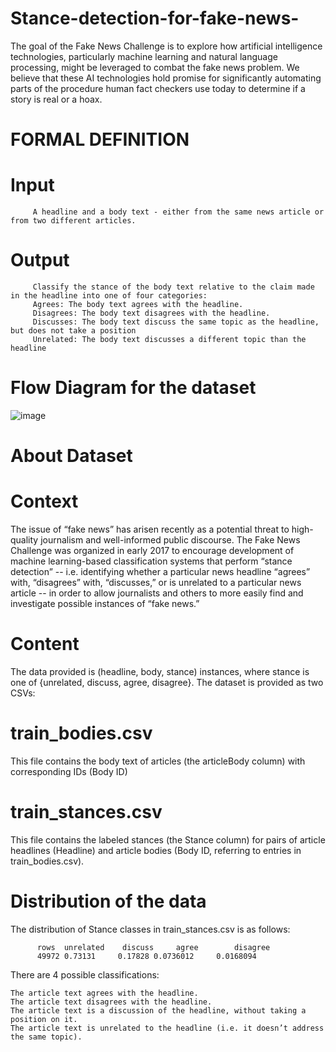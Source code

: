 # Stance-detection-for-fake-news-
The goal of the Fake News Challenge is to explore how artificial intelligence technologies, particularly machine learning and natural language processing, might be leveraged to combat the fake news problem. We believe that these AI technologies hold promise for significantly automating parts of the procedure human fact checkers use today to determine if a story is real or a hoax.

# FORMAL DEFINITION
# Input
         A headline and a body text - either from the same news article or from two different articles.
# Output
         Classify the stance of the body text relative to the claim made in the headline into one of four categories:
         Agrees: The body text agrees with the headline.
         Disagrees: The body text disagrees with the headline.
         Discusses: The body text discuss the same topic as the headline, but does not take a position
         Unrelated: The body text discusses a different topic than the headline

# Flow Diagram for the dataset
![image](https://user-images.githubusercontent.com/103360091/221267717-986465e4-21dd-4272-a6f1-e71abe1cb74a.png)

# About Dataset
   # Context
The issue of “fake news” has arisen recently as a potential threat to high-quality journalism
and well-informed public discourse. The Fake News Challenge was organized in early
2017 to encourage development of machine learning-based classification systems that
perform “stance detection” -- i.e. identifying whether a particular news headline “agrees”
with, “disagrees” with, “discusses,” or is unrelated to a particular news article -- in order to
allow journalists and others to more easily find and investigate possible instances of “fake
news.”

   # Content
The data provided is (headline, body, stance) instances, where stance is one of {unrelated, discuss, agree, disagree}. The dataset is provided as two CSVs:

   # train_bodies.csv
This file contains the body text of articles (the articleBody column) with corresponding IDs (Body ID)

   # train_stances.csv
This file contains the labeled stances (the Stance column) for pairs of article headlines (Headline) and article bodies (Body ID, referring to entries in train_bodies.csv).

   # Distribution of the data
The distribution of Stance classes in train_stances.csv is as follows:

          rows	unrelated    discuss	 agree        disagree
          49972	0.73131	    0.17828	0.0736012     0.0168094
There are 4 possible classifications:

    The article text agrees with the headline.
    The article text disagrees with the headline.
    The article text is a discussion of the headline, without taking a position on it.
    The article text is unrelated to the headline (i.e. it doesn’t address the same topic).

